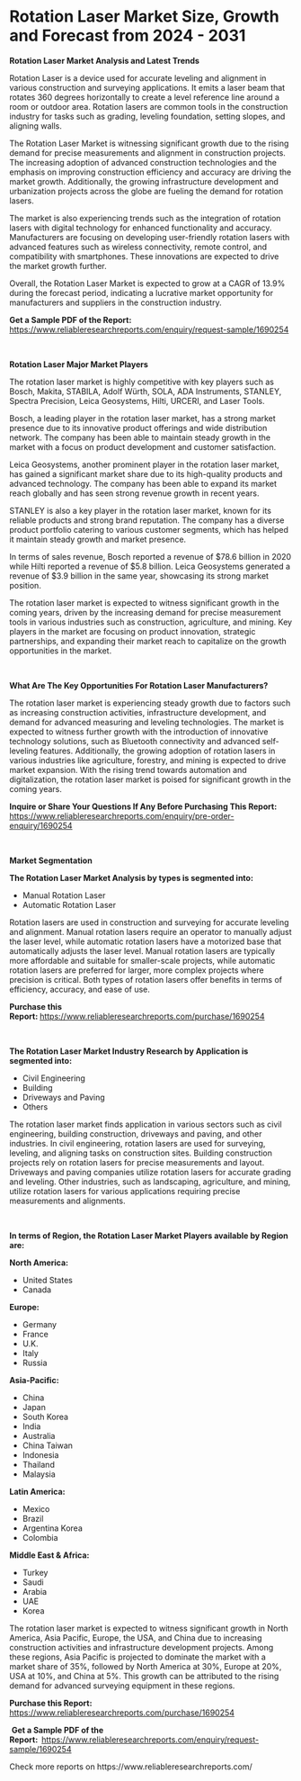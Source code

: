 <p><h1>Rotation Laser Market Size, Growth and Forecast from 2024 - 2031</h1></p><p><strong>Rotation Laser Market Analysis and Latest Trends</strong></p>
<p><p>Rotation Laser is a device used for accurate leveling and alignment in various construction and surveying applications. It emits a laser beam that rotates 360 degrees horizontally to create a level reference line around a room or outdoor area. Rotation lasers are common tools in the construction industry for tasks such as grading, leveling foundation, setting slopes, and aligning walls.</p><p>The Rotation Laser Market is witnessing significant growth due to the rising demand for precise measurements and alignment in construction projects. The increasing adoption of advanced construction technologies and the emphasis on improving construction efficiency and accuracy are driving the market growth. Additionally, the growing infrastructure development and urbanization projects across the globe are fueling the demand for rotation lasers.</p><p>The market is also experiencing trends such as the integration of rotation lasers with digital technology for enhanced functionality and accuracy. Manufacturers are focusing on developing user-friendly rotation lasers with advanced features such as wireless connectivity, remote control, and compatibility with smartphones. These innovations are expected to drive the market growth further.</p><p>Overall, the Rotation Laser Market is expected to grow at a CAGR of 13.9% during the forecast period, indicating a lucrative market opportunity for manufacturers and suppliers in the construction industry.</p></p>
<p><strong>Get a Sample PDF of the Report:&nbsp;</strong> <a href="https://www.reliableresearchreports.com/enquiry/request-sample/1690254">https://www.reliableresearchreports.com/enquiry/request-sample/1690254</a></p>
<p>&nbsp;</p>
<p><strong>Rotation Laser Major Market Players</strong></p>
<p><p>The rotation laser market is highly competitive with key players such as Bosch, Makita, STABILA, Adolf Würth, SOLA, ADA Instruments, STANLEY, Spectra Precision, Leica Geosystems, Hilti, URCERI, and Laser Tools. </p><p>Bosch, a leading player in the rotation laser market, has a strong market presence due to its innovative product offerings and wide distribution network. The company has been able to maintain steady growth in the market with a focus on product development and customer satisfaction.</p><p>Leica Geosystems, another prominent player in the rotation laser market, has gained a significant market share due to its high-quality products and advanced technology. The company has been able to expand its market reach globally and has seen strong revenue growth in recent years.</p><p>STANLEY is also a key player in the rotation laser market, known for its reliable products and strong brand reputation. The company has a diverse product portfolio catering to various customer segments, which has helped it maintain steady growth and market presence.</p><p>In terms of sales revenue, Bosch reported a revenue of $78.6 billion in 2020 while Hilti reported a revenue of $5.8 billion. Leica Geosystems generated a revenue of $3.9 billion in the same year, showcasing its strong market position.</p><p>The rotation laser market is expected to witness significant growth in the coming years, driven by the increasing demand for precise measurement tools in various industries such as construction, agriculture, and mining. Key players in the market are focusing on product innovation, strategic partnerships, and expanding their market reach to capitalize on the growth opportunities in the market.</p></p>
<p>&nbsp;</p>
<p><strong>What Are The Key Opportunities For Rotation Laser Manufacturers?</strong></p>
<p><p>The rotation laser market is experiencing steady growth due to factors such as increasing construction activities, infrastructure development, and demand for advanced measuring and leveling technologies. The market is expected to witness further growth with the introduction of innovative technology solutions, such as Bluetooth connectivity and advanced self-leveling features. Additionally, the growing adoption of rotation lasers in various industries like agriculture, forestry, and mining is expected to drive market expansion. With the rising trend towards automation and digitalization, the rotation laser market is poised for significant growth in the coming years.</p></p>
<p><strong>Inquire or Share Your Questions If Any Before Purchasing This Report:</strong> <a href="https://www.reliableresearchreports.com/enquiry/pre-order-enquiry/1690254">https://www.reliableresearchreports.com/enquiry/pre-order-enquiry/1690254</a></p>
<p>&nbsp;</p>
<p><strong>Market Segmentation</strong></p>
<p><strong>The Rotation Laser Market Analysis by types is segmented into:</strong></p>
<p><ul><li>Manual Rotation Laser</li><li>Automatic Rotation Laser</li></ul></p>
<p><p>Rotation lasers are used in construction and surveying for accurate leveling and alignment. Manual rotation lasers require an operator to manually adjust the laser level, while automatic rotation lasers have a motorized base that automatically adjusts the laser level. Manual rotation lasers are typically more affordable and suitable for smaller-scale projects, while automatic rotation lasers are preferred for larger, more complex projects where precision is critical. Both types of rotation lasers offer benefits in terms of efficiency, accuracy, and ease of use.</p></p>
<p><strong>Purchase this Report:&nbsp;</strong><a href="https://www.reliableresearchreports.com/purchase/1690254">https://www.reliableresearchreports.com/purchase/1690254</a></p>
<p>&nbsp;</p>
<p><strong>The Rotation Laser Market Industry Research by Application is segmented into:</strong></p>
<p><ul><li>Civil Engineering</li><li>Building</li><li>Driveways and Paving</li><li>Others</li></ul></p>
<p><p>The rotation laser market finds application in various sectors such as civil engineering, building construction, driveways and paving, and other industries. In civil engineering, rotation lasers are used for surveying, leveling, and aligning tasks on construction sites. Building construction projects rely on rotation lasers for precise measurements and layout. Driveways and paving companies utilize rotation lasers for accurate grading and leveling. Other industries, such as landscaping, agriculture, and mining, utilize rotation lasers for various applications requiring precise measurements and alignments.</p></p>
<p>&nbsp;</p>
<p><strong>In terms of Region, the Rotation Laser Market Players available by Region are:</strong></p>
<p>
    <p> <strong> North America: </strong>
        <ul>
            <li>United States</li>
            <li>Canada</li>
        </ul>
        </p> 
    <p> <strong> Europe: </strong>
        <ul>
            <li>Germany</li>
            <li>France</li>
            <li>U.K.</li>
            <li>Italy</li>
            <li>Russia</li>
        </ul>
        </p> 
    <p> <strong> Asia-Pacific: </strong>
        <ul>
            <li>China</li>
            <li>Japan</li>
            <li>South Korea</li>
            <li>India</li>
            <li>Australia</li>
            <li>China Taiwan</li>
            <li>Indonesia</li>
            <li>Thailand</li>
            <li>Malaysia</li>
        </ul>
        </p> 
    <p> <strong> Latin America: </strong>
        <ul>
            <li>Mexico</li>
            <li>Brazil</li>
            <li>Argentina Korea</li>
            <li>Colombia</li>
        </ul>
        </p> 
    <p> <strong> Middle East & Africa: </strong>
        <ul>
            <li>Turkey</li>
            <li>Saudi</li>
            <li>Arabia</li>
            <li>UAE</li>
            <li>Korea</li>
        </ul>
    </p>
    </p>
<p><p>The rotation laser market is expected to witness significant growth in North America, Asia Pacific, Europe, the USA, and China due to increasing construction activities and infrastructure development projects. Among these regions, Asia Pacific is projected to dominate the market with a market share of 35%, followed by North America at 30%, Europe at 20%, USA at 10%, and China at 5%. This growth can be attributed to the rising demand for advanced surveying equipment in these regions.</p></p>
<p><strong>Purchase this Report: </strong><a href="https://www.reliableresearchreports.com/purchase/1690254">https://www.reliableresearchreports.com/purchase/1690254</a></p>
<p>&nbsp;<strong>Get a Sample PDF of the Report:&nbsp;&nbsp;</strong><a href="https://www.reliableresearchreports.com/enquiry/request-sample/1690254">https://www.reliableresearchreports.com/enquiry/request-sample/1690254</a></p>
<p><strong></strong></p>
<p>Check more reports on https://www.reliableresearchreports.com/</p>